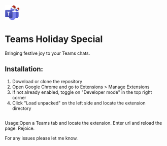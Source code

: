 <img src="assets/icon48.png" width=48px height=48px>

# Teams Holiday Special
Bringing festive joy to your Teams chats.


## Installation:
1. Download or clone the repository
2. Open Google Chrome and go to Extensions > Manage Extensions
3. If not already enabled, toggle on "Developer mode" in the top right corner
4. Click "Load unpacked" on the left side and locate the extension directory

##
Usage:Open a Teams tab and locate the extension. Enter url and reload the page. Rejoice.

For any issues please let me know.
